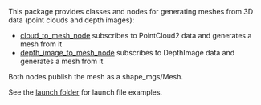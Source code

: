This package provides classes and nodes for generating meshes from 3D data (point clouds and depth images):

* [cloud_to_mesh_node](https://github.com/team-vigir/vigir_perception/blob/master/vigir_point_cloud_proc/src/cloud_to_mesh_node.cpp) subscribes to PointCloud2 data and generates a mesh from it
* [depth_image_to_mesh_node](https://github.com/team-vigir/vigir_perception/blob/master/vigir_point_cloud_proc/src/depth_image_to_mesh_node.cpp) subscribes to DepthImage data and generates a mesh from it

Both nodes publish the mesh as a shape_mgs/Mesh.

See the [launch folder](https://github.com/team-vigir/vigir_perception/tree/master/vigir_point_cloud_proc/launch) for launch file examples.